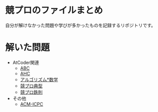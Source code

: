 # 競プロのファイルまとめ
自分が解けなかった問題や学びが多かったものを記録するリポジトリです。

# 解いた問題
- AtCoder関連
    - [ABC](https://atcoder.jp/contests/archive?ratedType=1&category=0&keyword=)
    - [AHC](https://atcoder.jp/contests/archive?ratedType=4&category=0&keyword=)
    - [アルゴリズム*数学](https://atcoder.jp/contests/math-and-algorithm)
    - [競プロ典型](https://atcoder.jp/contests/typical90)
    - [競プロ鉄則](https://atcoder.jp/contests/tessoku-book)
- その他
    - [ACM-ICPC](https://icpc.jp/)